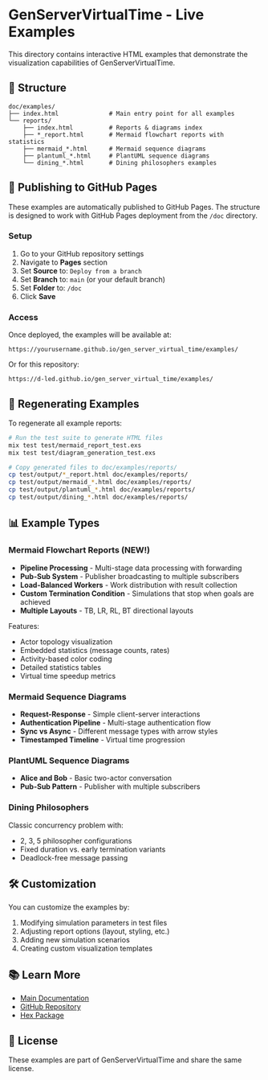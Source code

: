 # GenServerVirtualTime - Live Examples

This directory contains interactive HTML examples that demonstrate the visualization capabilities of GenServerVirtualTime.

## 📁 Structure

```
doc/examples/
├── index.html              # Main entry point for all examples
└── reports/
    ├── index.html          # Reports & diagrams index
    ├── *_report.html       # Mermaid flowchart reports with statistics
    ├── mermaid_*.html      # Mermaid sequence diagrams
    ├── plantuml_*.html     # PlantUML sequence diagrams
    └── dining_*.html       # Dining philosophers examples
```

## 🚀 Publishing to GitHub Pages

These examples are automatically published to GitHub Pages. The structure is designed to work with GitHub Pages deployment from the `/doc` directory.

### Setup

1. Go to your GitHub repository settings
2. Navigate to **Pages** section
3. Set **Source** to: `Deploy from a branch`
4. Set **Branch** to: `main` (or your default branch)
5. Set **Folder** to: `/doc`
6. Click **Save**

### Access

Once deployed, the examples will be available at:
```
https://yourusername.github.io/gen_server_virtual_time/examples/
```

Or for this repository:
```
https://d-led.github.io/gen_server_virtual_time/examples/
```

## 🔄 Regenerating Examples

To regenerate all example reports:

```bash
# Run the test suite to generate HTML files
mix test test/mermaid_report_test.exs
mix test test/diagram_generation_test.exs

# Copy generated files to doc/examples/reports/
cp test/output/*_report.html doc/examples/reports/
cp test/output/mermaid_*.html doc/examples/reports/
cp test/output/plantuml_*.html doc/examples/reports/
cp test/output/dining_*.html doc/examples/reports/
```

## 📊 Example Types

### Mermaid Flowchart Reports (NEW!)
- **Pipeline Processing** - Multi-stage data processing with forwarding
- **Pub-Sub System** - Publisher broadcasting to multiple subscribers
- **Load-Balanced Workers** - Work distribution with result collection
- **Custom Termination Condition** - Simulations that stop when goals are achieved
- **Multiple Layouts** - TB, LR, RL, BT directional layouts

Features:
- Actor topology visualization
- Embedded statistics (message counts, rates)
- Activity-based color coding
- Detailed statistics tables
- Virtual time speedup metrics

### Mermaid Sequence Diagrams
- **Request-Response** - Simple client-server interactions
- **Authentication Pipeline** - Multi-stage authentication flow
- **Sync vs Async** - Different message types with arrow styles
- **Timestamped Timeline** - Virtual time progression

### PlantUML Sequence Diagrams
- **Alice and Bob** - Basic two-actor conversation
- **Pub-Sub Pattern** - Publisher with multiple subscribers

### Dining Philosophers
Classic concurrency problem with:
- 2, 3, 5 philosopher configurations
- Fixed duration vs. early termination variants
- Deadlock-free message passing

## 🛠️ Customization

You can customize the examples by:

1. Modifying simulation parameters in test files
2. Adjusting report options (layout, styling, etc.)
3. Adding new simulation scenarios
4. Creating custom visualization templates

## 📚 Learn More

- [Main Documentation](https://hexdocs.pm/gen_server_virtual_time)
- [GitHub Repository](https://github.com/d-led/gen_server_virtual_time)
- [Hex Package](https://hex.pm/packages/gen_server_virtual_time)

## 📝 License

These examples are part of GenServerVirtualTime and share the same license.

